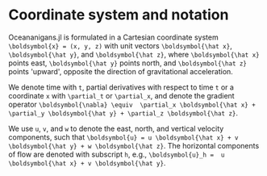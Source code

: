 # Coordinate system and notation

Oceananigans.jl is formulated in a Cartesian coordinate system ``\boldsymbol{x} = (x, y, z)`` 
with unit vectors ``\boldsymbol{\hat x}``, ``\boldsymbol{\hat y}``, and ``\boldsymbol{\hat z}``, 
where ``\boldsymbol{\hat x}`` points east, ``\boldsymbol{\hat y}`` points north, and ``\boldsymbol{\hat z}`` 
points 'upward', opposite the direction of gravitational acceleration.

We denote time with ``t``, partial derivatives with respect to time ``t`` or a coordinate ``x`` 
with ``\partial_t`` or ``\partial_x``, and denote the gradient operator ``\boldsymbol{\nabla} \equiv 
\partial_x \boldsymbol{\hat x} + \partial_y \boldsymbol{\hat y} + \partial_z \boldsymbol{\hat z}``. 

We use ``u``, ``v``, and ``w`` to denote the east, north, and vertical velocity components,
such that ``\boldsymbol{u} = u \boldsymbol{\hat x} + v \boldsymbol{\hat y} + w \boldsymbol{\hat z}``.
The horizontal components of flow are denoted with subscript ``h``, e.g., ``\boldsymbol{u}_h = 
u \boldsymbol{\hat x} + v \boldsymbol{\hat y}``.

